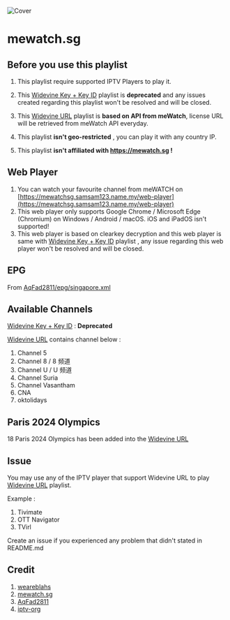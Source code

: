![Cover](https://play-lh.googleusercontent.com/pvoIUgtbvS3XuxLTDkDOghF59twl66Vx-aalb74yOTKYLz3t17y7MJFtbwTfV0itWA)
# mewatch.sg

## Before you use this playlist
1. This playlist require supported IPTV Players to play it.

2. This [Widevine Key + Key ID](https://mewatchsg.samsam123.name.my/mewatchsg_drm_wv_key.m3u8) playlist is **deprecated** and any issues created regarding this playlist won't be resolved and will be closed.

3. This [Widevine URL](https://mewatchsg.samsam123.name.my/mewatchsg_drm_wv_url.m3u8) playlist is **based on API from meWatch**, license URL will be retrieved from meWatch API everyday.

4. This playlist **isn't geo-restricted** , you can play it with any country IP.

5. This playlist **isn't affiliated with https://mewatch.sg !**

## Web Player
1. You can watch your favourite channel from meWATCH on [https://mewatchsg.samsam123.name.my/web-player](https://mewatchsg.samsam123.name.my/web-player)
2. This web player only supports Google Chrome / Microsoft Edge (Chromium) on Windows / Android / macOS. iOS and iPadOS isn't supported!
3. This web player is based on clearkey decryption and this web player is same with [Widevine Key + Key ID](https://mewatchsg.samsam123.name.my/mewatchsg_drm_wv_key.m3u8) playlist , any issue regarding this web player won't be resolved and will be closed.

## EPG
From [AqFad2811/epg/singapore.xml](https://github.com/AqFad2811/epg/blob/main/singapore.xml)

## Available Channels
[Widevine Key + Key ID](https://mewatchsg.samsam123.name.my/mewatchsg_drm_wv_key.m3u8) : **Deprecated**

[Widevine URL](https://mewatchsg.samsam123.name.my/mewatchsg_drm_wv_url.m3u8) contains channel below :
1. Channel 5
2. Channel 8 / 8 频道
3. Channel U / U 频道
4. Channel Suria 
5. Channel Vasantham 
6. CNA
7. oktolidays 


## Paris 2024 Olympics
18 Paris 2024 Olympics has been added into the [Widevine URL](https://mewatchsg.samsam123.name.my/mewatchsg_drm_wv_url.m3u8)

## Issue
You may use any of the IPTV player that support Widevine URL to play [Widevine URL](https://mewatchsg.samsam123.name.my/mewatchsg_drm_wv_url.m3u8) playlist.

Example :

1. Tivimate
2. OTT Navigator
3. TVirl

Create an issue if you experienced any problem that didn't stated in README.md

## Credit
1. [weareblahs](https://github.com/weareblahs)
2. [mewatch.sg](https://mewatch.sg)
3. [AqFad2811](https://github.com/AqFad2811)
4. [iptv-org](https://github.com/iptv-org)

